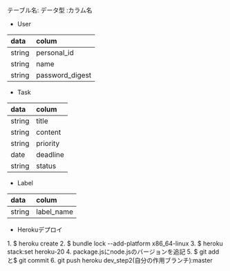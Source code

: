テーブル名:
データ型 :カラム名

- User 

| data       | colum           |
|:-----------|:----------------|
| string     | personal_id     |    
| string     | name            | 
| string     | password_digest | 

- Task

| data       | colum           |
|:-----------|:----------------|
| string     | title           |    
| string     | content         | 
| string     | priority        | 
| date       | deadline        |
| string     | status          |

- Label

| data       | colum           |
|:-----------|:----------------|
| string     | label_name      |    


- Herokuデプロイ

1\. $ heroku create
2\. $ bundle lock --add-platform x86_64-linux
3\. $ heroku stack:set heroku-20
4\. package.jsにnode.jsのバージョンを追記
5\. $ git addと$ git commit
6\. git push heroku dev_step2(自分の作用ブランチ):master